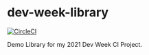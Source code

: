 # dev-week-library

[![CircleCI](https://circleci.com/gh/Jacko161/dev-week-library/tree/main.svg?style=svg)](https://circleci.com/gh/Jacko161/dev-week-library/tree/main)

Demo Library for my 2021 Dev Week CI Project.